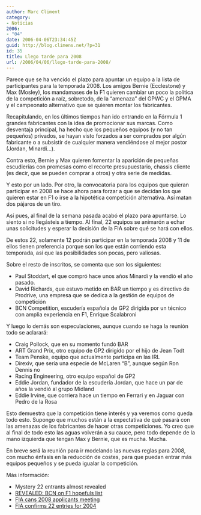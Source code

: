 ```yaml
---
author: Marc Climent
category:
- Noticias
2006:
- "04"
date: 2006-04-06T23:34:45Z
guid: http://blog.climens.net/?p=31
id: 35
title: Llego tarde para 2008
url: /2006/04/06/llego-tarde-para-2008/
---
```


Parece que se ha vencido el plazo para apuntar un equipo a la lista de participantes para la temporada 2008. Los amigos Bernie (Ecclestone) y Max (Mosley), los mandamases de la F1 quieren cambiar un poco la política de la competición a raíz, sobretodo, de la &#8220;amenaza&#8221; del GPWC y el GPMA y el campeonato alternativo que se quieren montar los fabricantes.

Recapitulando, en los últimos tiempos han ido entrando en la Fórmula 1 grandes fabricantes con la idea de promocionar sus marcas. Como desventaja principal, ha hecho que los pequeños equipos (y no tan pequeños) privados, se hayan visto forzados a ser comprados por algún fabricante o a subsistir de cualquier manera vendiéndose al mejor postor (Jordan, Minardi&#8230;).

Contra esto, Bernie y Max quieren fomentar la aparición de pequeñas escudierías con promesas como el recorte presupuestario, chassis cliente (es decir, que se pueden comprar a otros) y otra serie de medidas.

Y esto por un lado. Por otro, la convocatoria para los equipos que quieran participar en 2008 se hace ahora para forzar a que se decidan los que quieren estar en F1 o irse a la hipotética competición alternativa. Así matan dos pájaros de un tiro.

Así pues, al final de la semana pasada acabó el plazo para apuntarse. Lo siento si no llegásteis a tiempo. Al final, 22 equipos se animarón a echar unas solicitudes y esperar la decisión de la FIA sobre qué se hará con ellos.

De estos 22, solamente 12 podrán participar en la temporada 2008 y 11 de ellos tienen preferencia porque son los que están corriendo esta temporada, así que las posibilidades son pocas, pero valiosas.
  
Sobre el resto de inscritos, se comenta que son los siguientes:

  * Paul Stoddart, el que compró hace unos años Minardi y la vendió el año pasado.
  * David Richards, que estuvo metido en BAR un tiempo y es directivo de Prodrive, una empresa que se dedica a la gestión de equipos de competición
  * BCN Competition, escudería española de GP2 dirigida por un técnico con amplia experiencia en F1, Enrique Scalabroni

Y luego lo demás son especulaciones, aunque cuando se haga la reunión todo se aclarará:

  * Craig Pollock, que en su momento fundó BAR
  * ART Grand Prix, otro equipo de GP2 dirigido por el hijo de Jean Todt
  * Team Penske, equipo que actualmente participa en las IRL
  * Direxiv, que sería una especie de McLaren &#8220;B&#8221;, aunque según Ron Dennis no
  * Racing Engineering, otro equipo español de GP2
  * Eddie Jordan, fundador de la escudería Jordan, que hace un par de años la vendió al grupo Midland
  * Eddie Irvine, que corriera hace un tiempo en Ferrari y en Jaguar con Pedro de la Rosa

Esto demuestra que la competición tiene interés y ya veremos como queda todo esto. Supongo que muchos están a la expectativa de qué pasará con las amenazas de los fabricantes de hacer otras competiciones. Yo creo que al final de todo esto las aguas volverán a su cauce, pero todo depende de la mano izquierda que tengan Max y Bernie, que es mucha. Mucha.

En breve será la reunión para ir modelando las nuevas reglas para 2008, con mucho énfasis en la reducción de costes, para que puedan entrar más equipos pequeños y se pueda igualar la competición.

Más información:

  * Mystery 22 entrants almost revealed
  * [REVEALED: BCN on F1 hopefuls list](http://www.crash.net/news_view.asp?cid=1&id=127712)
  * [FIA cans 2008 applicants meeting](http://www.crash.net/news_view.asp?cid=1&id=127816)
  * [FIA confirms 22 entries for 2004](http://www.crash.net/news_view.asp?cid=1&id=127576)
